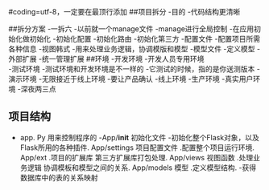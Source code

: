 #coding=utf-8，一定要在最顶行添加
##项目拆分
  -目的
  -代码结构更清晰
  
##拆分方案
-一拆六
-以前就一个manage文件
  -manage进行全局控制
  -在应用初始化做初始化
      -初始化配置
      -初始化路由
      -初始化第三方
  -配置文件
      -配置项目所需各种信息
  -视图韩式
      -用来处理业务逻辑，协调模版和模型
  -模型文件
      -定义模型
  -外部扩展
      -统一管理扩展
##环境
-开发环境
  -开发人员专用环境                        
-测试环境
  -测试环境和开发环境是不一样的
  -它测试的时候，指的是你送测版本
-演示环境
  -无限接近于线上环境
  -要让产品确认
-线上环境
  -生产环境
  -真实用户环境
  -深夜两三点      


## 项目结构  
- app. Py  用来控制程序的
-App/__init__
初始化文件
-初始化整个Flask对象，以及Flask所用的各种插件. 
App/settings  项目配置文件
.配置整个项目运行环境. 
App/ext
.项目的扩展库
第三方扩展库打包处理. 
App/views
视图函数
.处理业务逻辑
协调模板和模型之间的关系. 
App/models
模型
.定义模型结构.
-获得数据库中的表的关系映射
  